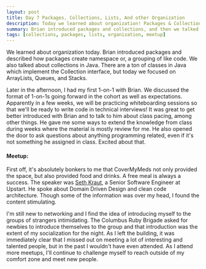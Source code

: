 ```yaml
---
layout: post
title: Day 7 Packages, Collections, Lists, And other Organization
description: Today we learned about organization! Packages & Collections mostly. 
summary: Brian introduced packages and collections, and then we talked about 3 different types of collections. 
tags: [collections, packages, lists, organization, meetup]
---
```


We learned about organization today. Brian introduced packages and described how packages create namespace or, a grouping of like code. We also talked about collections in Java. There are a ton of classes in Java which implement the Collection interface, but today we focused on ArrayLists, Queues, and Stacks. 

Later in the afternoon, I had my first 1-on-1 with Brian. We discussed the format of 1-on-1s going forward in the cohort as well as expectations. Apparently in a few weeks, we will be practicing whiteboarding sessions so that we'll be ready to write code in technical interviews! It was great to get better introduced with Brian and to talk to him about class pacing, among other things. He gave me some ways to extend the knowledge from class during weeks where the material is mostly review for me. He also opened the door to ask questions about anything programming related, even if it's not something he assigned in class. Excited about that. 

#### Meetup:
First off, it's absolutely bonkers to me that CoverMyMeds not only provided the space, but also provided food and drinks. A free meal is always a success. The speaker was [Seth Kraut](tech.sethkraut.com), a Senior Software Engineer at Upstart. He spoke about Domain Driven Design and clean code architecture. Though some of the information was over my head, I found the content stimulating. 

I'm still new to networking and I find the idea of introducing myself to the groups of strangers intimidating. The Columbus Ruby Brigade asked for newbies to introduce themselves to the group and that introduction was the extent of my socialization for the night. As I left the building, it was immediately clear that I missed out on meeting a lot of interesting and talented people, but in the past I wouldn't have even attended. As I attend more meetups, I'll continue to challenge myself to reach outside of my comfort zone and meet new people. 






